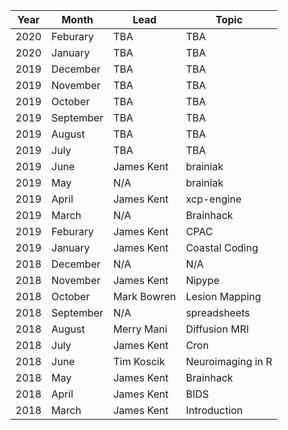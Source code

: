 | Year | Month     | Lead        | Topic             |
|------|-----------|-------------|-------------------|
| 2020 | Feburary  | TBA         | TBA               |
| 2020 | January   | TBA         | TBA               |
| 2019 | December  | TBA         | TBA               |
| 2019 | November  | TBA         | TBA               |
| 2019 | October   | TBA         | TBA               |
| 2019 | September | TBA         | TBA               |
| 2019 | August    | TBA         | TBA               |
| 2019 | July      | TBA         | TBA               |
| 2019 | June      | James Kent  | brainiak          |
| 2019 | May       | N/A         | brainiak          |
| 2019 | April     | James Kent  | xcp-engine        |
| 2019 | March     | N/A         | Brainhack         |
| 2019 | Feburary  | James Kent  | CPAC              |
| 2019 | January   | James Kent  | Coastal Coding    |
| 2018 | December  | N/A         | N/A               |
| 2018 | November  | James Kent  | Nipype            |
| 2018 | October   | Mark Bowren | Lesion Mapping    |
| 2018 | September | N/A         | spreadsheets      |
| 2018 | August    | Merry Mani  | Diffusion MRI     |
| 2018 | July      | James Kent  | Cron              |
| 2018 | June      | Tim Koscik  | Neuroimaging in R |
| 2018 | May       | James Kent  | Brainhack         |
| 2018 | April     | James Kent  | BIDS              |
| 2018 | March     | James Kent  | Introduction      |
